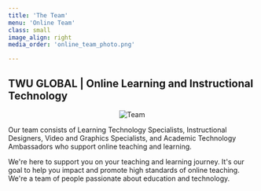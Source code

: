 ```yaml
---
title: 'The Team'
menu: 'Online Team'
class: small
image_align: right
media_order: 'online_team_photo.png'

---
```


## TWU GLOBAL | Online Learning and Instructional Technology


<p align="center">
  <img src="/user/pages/01.home/06._team/DreamTeam.jpg" alt="Team" />
</p>


Our team consists of Learning Technology Specialists, Instructional Designers, Video and Graphics Specialists, and Academic Technology Ambassadors who support online teaching and learning.

We're here to support you on your teaching and learning journey. It's our goal to help you impact and promote high standards of online teaching. We're a team of people passionate about education and technology.
